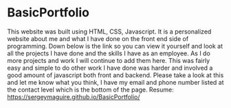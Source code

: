 # BasicPortfolio
This website was built using HTML, CSS, Javascript.  It is a personalized website about me and what I have done on the front end side of programming.  Down below is the link so you can view it yourself and look at all the projects I have done and the skills I have as an employee.  As I do more projects and work I will continue to add them here.  This was fairly easy and simple to do other work I have done was harder and involved a good amount of javascript both front and backend.  Please take a look at this and let me know what you think, I have my email and phone number listed at the contact level which is the bottom of the page.
Resume:
https://sergeymaguire.github.io/BasicPortfolio/
